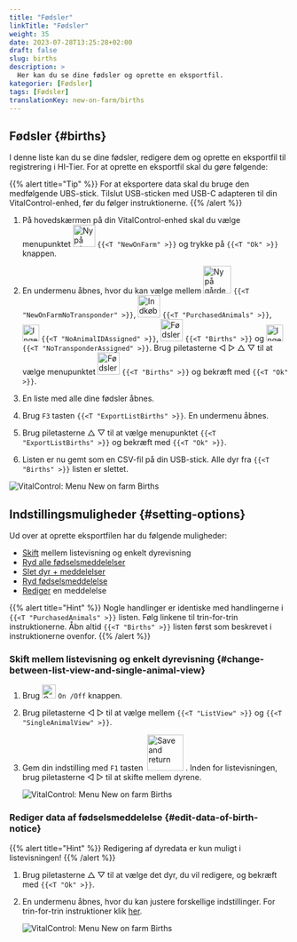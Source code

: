 ```yaml
---
title: "Fødsler"
linkTitle: "Fødsler"
weight: 35
date: 2023-07-28T13:25:28+02:00
draft: false
slug: births
description: >
  Her kan du se dine fødsler og oprette en eksportfil.
kategorier: [Fødsler]
tags: [Fødsler]
translationKey: new-on-farm/births
---
```

## Fødsler {#births}

I denne liste kan du se dine fødsler, redigere dem og oprette en eksportfil til registrering i HI-Tier. For at oprette en eksportfil skal du gøre følgende:

{{% alert title="Tip" %}}
For at eksportere data skal du bruge den medfølgende UBS-stick. Tilslut USB-sticken med USB-C adapteren til din VitalControl-enhed, før du følger instruktionerne.
{{% /alert %}}

1. På hovedskærmen på din VitalControl-enhed skal du vælge menupunktet <img src="/icons/main/new-on-farm.svg" width="40" align="bottom" alt="Ny på gården" /> `{{<T "NewOnFarm" >}}` og trykke på `{{<T "Ok" >}}` knappen.

2. En undermenu åbnes, hvor du kan vælge mellem <img src="/icons/registration/new-on-farm-no-transponder.svg" width="50" align="bottom" alt="Ny på gården, ingen transponder" /> `{{<T "NewOnFarmNoTransponder" >}}`, <img src="/icons/main/new-on-farm.svg" width="40" align="bottom" alt="Indkøbte dyr" /> `{{<T "PurchasedAnimals" >}}`, <img src="/icons/registration/no-eartag-number.svg" width="30" align="bottom" alt="Ingen national dyre-ID" /> `{{<T "NoAnimalIDAssigned" >}}`, <img src="/icons/main/births.svg" width="40" align="bottom" alt="Fødsler" /> `{{<T "Births" >}}` og <img src="/icons/registration/no-transponder.svg" width="30" align="bottom" alt="Ingen transponder tildelt" /> `{{<T "NoTransponderAssigned" >}}`. Brug piletasterne ◁ ▷ △ ▽ til at vælge menupunktet <img src="/icons/main/births.svg" width="40" align="bottom" alt="Fødsler" /> `{{<T "Births" >}}` og bekræft med `{{<T "Ok" >}}`.

3. En liste med alle dine fødsler åbnes.

4. Brug `F3` tasten `{{<T "ExportListBirths" >}}`. En undermenu åbnes.

5. Brug piletasterne △ ▽ til at vælge menupunktet `{{<T "ExportListBirths" >}}` og bekræft med `{{<T "Ok" >}}`.

6. Listen er nu gemt som en CSV-fil på din USB-stick. Alle dyr fra `{{<T "Births" >}}` listen er slettet.

![VitalControl: Menu New on farm Births](../images/births.png "Births")

## Indstillingsmuligheder {#setting-options}

Ud over at oprette eksportfilen har du følgende muligheder:

- [Skift](#change-between-list-view-and-single-animal-view) mellem listevisning og enkelt dyrevisning
- [Ryd alle fødselsmeddelelser](../purchased-animals/#clear-all-purchase-notices)
- [Slet dyr + meddelelser](../purchased-animals/#delete-animal--purchase-notice)
- [Ryd fødselsmeddelelse](../purchased-animals/#clear-notice-of-purchase)
- [Rediger](#edit-data-of-birth-notice) en meddelelse

{{% alert title="Hint" %}}
Nogle handlinger er identiske med handlingerne i `{{<T "PurchasedAnimals" >}}` listen. Følg linkene til trin-for-trin instruktionerne. Åbn altid `{{<T "Births" >}}` listen først som beskrevet i instruktionerne ovenfor.
{{% /alert %}}

### Skift mellem listevisning og enkelt dyrevisning {#change-between-list-view-and-single-animal-view}

1. Brug <img src="/icons/gear.svg" width="25" align="bottom" alt="Gear" /> `On /Off` knappen.

2. Brug piletasterne ◁ ▷ til at vælge mellem `{{<T "ListView" >}}` og `{{<T "SingleAnimalView" >}}`.

3. Gem din indstilling med `F1` tasten &nbsp;<img src="/icons/footer/save_exit.svg" width="65" align="bottom" alt="Save and return" />&nbsp;. Inden for listevisningen, brug piletasterne ◁ ▷ til at skifte mellem dyrene.

    ![VitalControl: Menu New on farm Births](../images/change.png "Change between list view and single animal view")

### Rediger data af fødselsmeddelelse {#edit-data-of-birth-notice}

{{% alert title="Hint" %}}
Redigering af dyredata er kun muligt i listevisningen!
{{% /alert %}}

1. Brug piletasterne △ ▽ til at vælge det dyr, du vil redigere, og bekræft med `{{<T "Ok" >}}`.

2. En undermenu åbnes, hvor du kan justere forskellige indstillinger. For trin-for-trin instruktioner klik [her](/da/docs/new/calving/#register-a-calving).

    ![VitalControl: Menu New on farm Births](../images/edit2.png "Edit a birth notice")
